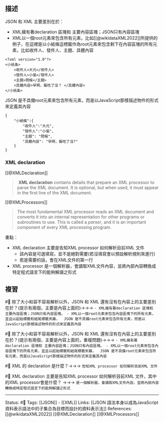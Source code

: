 

## 描述

JSON 和 XML 主要差別在於：
- XML擁有著declaration 區塊和 主要內容區塊；JSON只有內容區塊
- XML以一個root元素來包含所有元素，比如[[@wikidataXML2022]]所提供的例子，在這裡是以小紙條這標籤作為root元素來包含剩下在內容區塊的所有元素，比如收件人、發件人、主題、具體內容
```
<?xml version="1.0"?>
<小纸条>
    <收件人>大元</收件人>
    <發件人>小張</發件人>
    <主題>問候</主題>
    <具體內容>早啊，飯吃了沒？ </具體內容>
</小纸条>
```
  JSON 是不具備root元素來包含所有元素，而是以JavaScript那樣描述物件的形式來定義其內容
```
{
	"小紙條":{
		"收件人":"大元",
		"發件人":"小張",
		"主題": "問候",
		"具體內容": "早啊，飯吃了沒?"
	}
}
```


### XML declaration

[[@XMLDeclaration]]
>  **XML declaration** contains details that prepare an XML processor to parse the XML document. It is optional, but when used, it must appear in the first line of the XML document.

[[@XMLProcessors]]
> The most fundamental XML processor reads an XML document and converts it into an internal representation for other programs or subroutines to use. This is called a _parser_, and it is an important component of every XML processing program.

重點：
- XML declaration 主要是告知XML processor 如何解析目前XML 文件
	- 該內容是可選填寫，並不是絕對需要(若沒填寫會以預設解析規則來進行)
	- 若是需要的話，會在XML文件的第一行
- XML processor 是一個解析器，會讀取XML文件內容，並將內部內容轉換成特定程式語言下的能夠解讀之形式

## 複習

#🧠 除了大小和容不容易解析以外，JSON 和 XML 還有沒有在內容上的主要差別在於？(提示有兩個，主要是內容上面的)->->-> `- XML擁有著declaration 區塊和 主要內容區塊；JSON只有內容區塊。 - XML以一個root元素來包含內容區塊下的所有元素，並且以起始標籤和結尾標籤夾雜，  JSON 是不具備root元素來包含所有元素，而是以JavaScript那樣描述物件的形式來定義其內容`
<!--SR:!2023-07-24,21,170-->

#🧠 除了大小和容不容易解析以外，JSON 和 XML 還有沒有在內容上的主要差別在於？(提示有兩個，主要是內容上面的，重複問題)->->-> `- XML擁有著declaration 區塊和 主要內容區塊；JSON只有內容區塊。 - XML以一個root元素來包含內容區塊下的所有元素，並且以起始標籤和結尾標籤夾雜，  JSON 是不具備root元素來包含所有元素，而是以JavaScript那樣描述物件的形式來定義其內容`
<!--SR:!2023-12-22,134,222-->


#🧠  XML 的 declaration  是什麼？->->-> `告知XML processor 如何解析目前XML 文件`
<!--SR:!2023-11-09,129,241-->

#🧠 XML declaration 主要是告知XML processor 如何解析目前XML 文件，其中的XML processor會是什麼？ ->->-> `是一個解析器，會讀取XML文件內容，並將內部內容轉換成特定程式語言下的能夠解讀之形式`
<!--SR:!2023-06-01,39,241-->



---
Status: #🌱 
Tags:
[[JSON]] - [[XML]]
Links:
[[JSON 語法本身以成為JavaScript 資料表示語法中的子集合為目標而設計的資料表示法]]
References:
[[@wikidataXML2022]]
[[@XMLDeclaration]]
[[@XMLProcessors]]